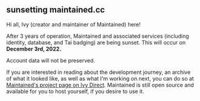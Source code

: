 
## sunsetting maintained.cc

Hi all, Ivy (creator and maintainer of Maintained) here!

After 3 years of operation, Maintained and associated services (including identity, database, and Tai badging) are being sunset. This will occur on **December 3rd, 2022.**

Account data will not be preserved.

If you are interested in reading about the development journey, an archive of what it looked like, as well as what I'm working on next, you can do so at [Maintained's project page on Ivy Direct](https://ivy.direct/sunset/maintained). Maintained is still open source and available for you to host yourself, if you desire to use it.